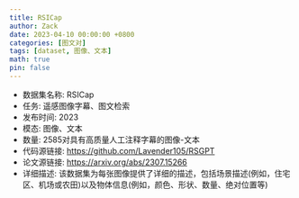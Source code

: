 ```yaml
---
title: RSICap
author: Zack
date: 2023-04-10 00:00:00 +0800
categories: [图文对]
tags: [dataset, 图像、文本]
math: true
pin: false
---
```

- 数据集名称: RSICap
- 任务: 遥感图像字幕、图文检索
- 发布时间: 2023
- 模态: 图像、文本
- 数量: 2585对具有高质量人工注释字幕的图像-文本
- 代码源链接: https://github.com/Lavender105/RSGPT
- 论文源链接: https://arxiv.org/abs/2307.15266
- 详细描述: 该数据集为每张图像提供了详细的描述，包括场景描述(例如，住宅区、机场或农田)以及物体信息(例如，颜色、形状、数量、绝对位置等)
